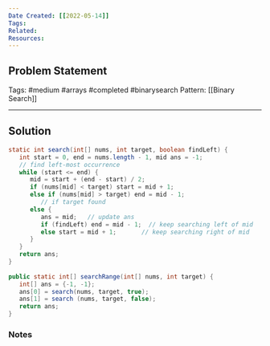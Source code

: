 ```yaml
---
Date Created: [[2022-05-14]]
Tags: 
Related: 
Resources: 
---
```

## Problem Statement


Tags:  #medium #arrays #completed #binarysearch
Pattern: [[Binary Search]]

---

## Solution

``` java
static int search(int[] nums, int target, boolean findLeft) {  
   int start = 0, end = nums.length - 1, mid ans = -1;  
   // find left-most occurrence  
   while (start <= end) {  
      mid = start + (end - start) / 2;  
      if (nums[mid] < target) start = mid + 1;  
      else if (nums[mid] > target) end = mid - 1;  
         // if target found  
      else {  
         ans = mid;   // update ans  
         if (findLeft) end = mid - 1;  // keep searching left of mid  
         else start = mid + 1;       // keep searching right of mid  
      }  
   }  
   return ans;  
}  
  
public static int[] searchRange(int[] nums, int target) {  
   int[] ans = {-1, -1};  
   ans[0] = search(nums, target, true);  
   ans[1] = search (nums, target, false);  
   return ans;  
}
```


### Notes



